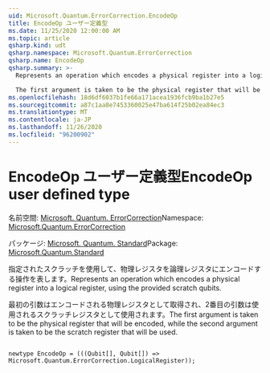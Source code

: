 ```yaml
---
uid: Microsoft.Quantum.ErrorCorrection.EncodeOp
title: EncodeOp ユーザー定義型
ms.date: 11/25/2020 12:00:00 AM
ms.topic: article
qsharp.kind: udt
qsharp.namespace: Microsoft.Quantum.ErrorCorrection
qsharp.name: EncodeOp
qsharp.summary: >-
  Represents an operation which encodes a physical register into a logical register, using the provided scratch qubits.

  The first argument is taken to be the physical register that will be encoded, while the second argument is taken to be the scratch register that will be used.
ms.openlocfilehash: 18d6df6037b1fe66a171acea1936fcb9ba1b27e5
ms.sourcegitcommit: a87c1aa8e7453360025e47ba614f25b02ea84ec3
ms.translationtype: MT
ms.contentlocale: ja-JP
ms.lasthandoff: 11/26/2020
ms.locfileid: "96200902"
---
```

# <a name="encodeop-user-defined-type"></a><span data-ttu-id="d6b21-102">EncodeOp ユーザー定義型</span><span class="sxs-lookup"><span data-stu-id="d6b21-102">EncodeOp user defined type</span></span>

<span data-ttu-id="d6b21-103">名前空間: [Microsoft. Quantum. ErrorCorrection](xref:Microsoft.Quantum.ErrorCorrection)</span><span class="sxs-lookup"><span data-stu-id="d6b21-103">Namespace: [Microsoft.Quantum.ErrorCorrection](xref:Microsoft.Quantum.ErrorCorrection)</span></span>

<span data-ttu-id="d6b21-104">パッケージ: [Microsoft. Quantum. Standard](https://nuget.org/packages/Microsoft.Quantum.Standard)</span><span class="sxs-lookup"><span data-stu-id="d6b21-104">Package: [Microsoft.Quantum.Standard](https://nuget.org/packages/Microsoft.Quantum.Standard)</span></span>


<span data-ttu-id="d6b21-105">指定されたスクラッチを使用して、物理レジスタを論理レジスタにエンコードする操作を表します。</span><span class="sxs-lookup"><span data-stu-id="d6b21-105">Represents an operation which encodes a physical register into a logical register, using the provided scratch qubits.</span></span>

<span data-ttu-id="d6b21-106">最初の引数はエンコードされる物理レジスタとして取得され、2番目の引数は使用されるスクラッチレジスタとして使用されます。</span><span class="sxs-lookup"><span data-stu-id="d6b21-106">The first argument is taken to be the physical register that will be encoded, while the second argument is taken to be the scratch register that will be used.</span></span>

```qsharp

newtype EncodeOp = (((Qubit[], Qubit[]) => Microsoft.Quantum.ErrorCorrection.LogicalRegister));
```


